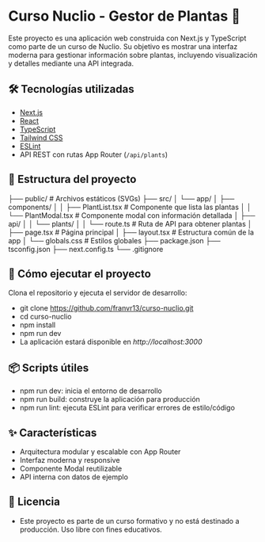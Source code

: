 # Curso Nuclio - Gestor de Plantas 🌿

Este proyecto es una aplicación web construida con Next.js y TypeScript como parte de un curso de Nuclio. Su objetivo es mostrar una interfaz moderna para gestionar información sobre plantas, incluyendo visualización y detalles mediante una API integrada.

## 🛠 Tecnologías utilizadas

- [Next.js](https://nextjs.org/)
- [React](https://react.dev/)
- [TypeScript](https://www.typescriptlang.org/)
- [Tailwind CSS](https://tailwindcss.com/)
- [ESLint](https://eslint.org/)
- API REST con rutas App Router (`/api/plants`)

## 📁 Estructura del proyecto

├── public/ # Archivos estáticos (SVGs)
├── src/
│ └── app/
│ ├── components/
│ │ ├── PlantList.tsx # Componente que lista las plantas
│ │ └── PlantModal.tsx # Componente modal con información detallada
│ ├── api/
│ │ └── plants/
│ │ └── route.ts # Ruta de API para obtener plantas
│ ├── page.tsx # Página principal
│ ├── layout.tsx # Estructura común de la app
│ └── globals.css # Estilos globales
├── package.json
├── tsconfig.json
├── next.config.ts
└── .gitignore

## 🚀 Cómo ejecutar el proyecto

Clona el repositorio y ejecuta el servidor de desarrollo:

- git clone https://github.com/franvr13/curso-nuclio.git
- cd curso-nuclio
- npm install
- npm run dev
- La aplicación estará disponible en *http://localhost:3000*

## 📦 Scripts útiles

- npm run dev: inicia el entorno de desarrollo
- npm run build: construye la aplicación para producción
- npm run lint: ejecuta ESLint para verificar errores de estilo/código

## ✨ Características

- Arquitectura modular y escalable con App Router
- Interfaz moderna y responsive
- Componente Modal reutilizable
- API interna con datos de ejemplo

## 📄 Licencia

- Este proyecto es parte de un curso formativo y no está destinado a producción. Uso libre con fines educativos.
